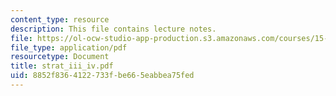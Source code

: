 ```yaml
---
content_type: resource
description: This file contains lecture notes.
file: https://ol-ocw-studio-app-production.s3.amazonaws.com/courses/15-667-negotiation-and-conflict-management-spring-2001/8852f8364122733fbe665eabbea75fed_strat_iii_iv.pdf
file_type: application/pdf
resourcetype: Document
title: strat_iii_iv.pdf
uid: 8852f836-4122-733f-be66-5eabbea75fed
---
```

